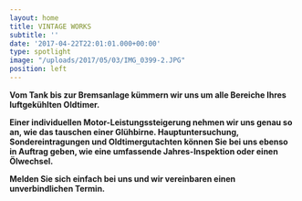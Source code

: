 ```yaml
---
layout: home
title: VINTAGE WORKS
subtitle: ''
date: '2017-04-22T22:01:01.000+00:00'
type: spotlight
image: "/uploads/2017/05/03/IMG_0399-2.JPG"
position: left
---
```



**Vom Tank bis zur Bremsanlage kümmern wir uns um alle Bereiche
Ihres luftgekühlten Oldtimer.**

**Einer individuellen Motor-Leistungssteigerung nehmen wir uns genau so an,
wie das tauschen einer Glühbirne.
Hauptuntersuchung, Sondereintragungen und Oldtimergutachten
können Sie bei uns ebenso in Auftrag geben,
wie eine umfassende Jahres-Inspektion oder einen Ölwechsel.**

**Melden Sie sich einfach bei uns und wir vereinbaren einen unverbindlichen Termin.**